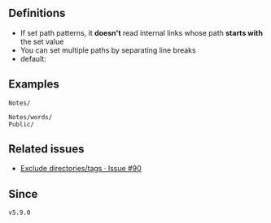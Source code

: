 ## Definitions

- If set path patterns, it **doesn't** read internal links whose path **starts with** the set value
- You can set multiple paths by separating line breaks
- default: 

## Examples

```
Notes/
```

```
Notes/words/
Public/
```

## Related issues

- [Exclude directories/tags · Issue \#90](https://github.com/tadashi-aikawa/obsidian-various-complements-plugin/issues/90)

## Since

`v5.9.0`

